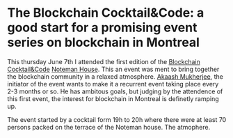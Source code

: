 
# The Blockchain Cocktail&Code: a good start for a promising event series on blockchain in Montreal 

This thursday June 7th I attended the first edition of the [Blockchain Cocktail&Code](https://www.meetup.com/fr-FR/Blockchain-Skills-Development-developpement-de-competences/events/250077085/) [Noteman House](http://notman.org/). This an event was ment to bring together the blockchain community in a relaxed atmosphere. [Akaash Mukherjee](https://www.linkedin.com/in/akaash-mukherjee/), the initiator of the event wants to make it a recurrent event taking place every 2-3 months or so. He has ambitous goals, but judging by the attendence of this first event, the interest for blockchain in Montreal is definetly ramping up.

The event started by a cocktail form 19h to 20h where there were at least 70 persons packed on the terrace of the Noteman house. The atmophere.  

